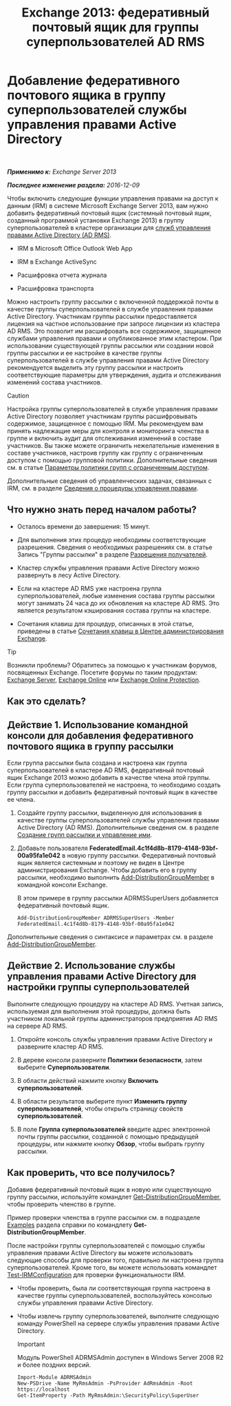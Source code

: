 ﻿---
title: 'Exchange 2013: федеративный почтовый ящик для группы суперпользователей AD RMS'
TOCTitle: Добавление федеративного почтового ящика в группу суперпользователей службы управления правами Active Directory
ms:assetid: 44618df9-54f0-4474-a450-dcba48a02901
ms:mtpsurl: https://technet.microsoft.com/ru-ru/library/Ee424431(v=EXCHG.150)
ms:contentKeyID: 50487934
ms.date: 04/30/2018
mtps_version: v=EXCHG.150
ms.translationtype: HT
---

# Добавление федеративного почтового ящика в группу суперпользователей службы управления правами Active Directory

 

_**Применимо к:** Exchange Server 2013_

_**Последнее изменение раздела:** 2016-12-09_

Чтобы включить следующие функции управления правами на доступ к данным (IRM) в системе Microsoft Exchange Server 2013, вам нужно добавить федеративный почтовый ящик (системный почтовый ящик, созданный программой установки Exchange 2013) в группу суперпользователей в кластере организации для [служб управления правами Active Directory (AD RMS)](https://technet.microsoft.com/ru-ru/library/hh831364.aspx).

  - IRM в Microsoft Office Outlook Web App

  - IRM в Exchange ActiveSync

  - Расшифровка отчета журнала

  - Расшифровка транспорта

Можно настроить группу рассылки с включенной поддержкой почты в качестве группы суперпользователей в службе управления правами Active Directory. Участникам группы рассылки предоставляется лицензия на частное использование при запросе лицензии из кластера AD RMS. Это позволит им расшифровать все содержимое, защищенное службами управления правами и опубликованное этим кластером. При использовании существующей группы рассылки или создании новой группы рассылки и ее настройке в качестве группы суперпользователей в службе управления правами Active Directory рекомендуется выделить эту группу рассылки и настроить соответствующие параметры для утверждения, аудита и отслеживания изменений состава участников.

> [!CAUTION]  
> Настройка группы суперпользователей в службе управления правами Active Directory позволяет участникам группы расшифровывать содержимое, защищенное с помощью IRM. Мы рекомендуем вам принять надлежащие меры для контроля и мониторинга членства в группе и включить аудит для отслеживания изменений в составе участников. Вы также можете ограничить нежелательные изменения в составе участников, настроив группу как группу с ограниченным доступом с помощью групповой политики. Дополнительные сведения см. в статье <a href="https://technet.microsoft.com/ru-ru/library/cc756802(v=ws.10).aspx">Параметры политики групп с ограниченным доступом</a>.


Дополнительные сведения об управленческих задачах, связанных с IRM, см. в разделе [Сведения о процедуры управления правами](information-rights-management-procedures-exchange-2013-help.md).

## Что нужно знать перед началом работы?

  - Осталось времени до завершения: 15 минут.

  - Для выполнения этих процедур необходимы соответствующие разрешения. Сведения о необходимых разрешениях см. в статье Запись "Группы рассылки" в разделе [Разрешения получателей](recipients-permissions-exchange-2013-help.md).

  - Кластер службы управления правами Active Directory можно развернуть в лесу Active Directory.

  - Если на кластере AD RMS уже настроена группа суперпользователей, любые изменения состава группы рассылки могут занимать 24 часа до их обновления на кластере AD RMS. Это является результатом кэширования состава группы на кластере.

  - Сочетания клавиш для процедур, описанных в этой статье, приведены в статье [Сочетания клавиш в Центре администрирования Exchange](keyboard-shortcuts-in-the-exchange-admin-center-exchange-online-protection-help.md).

> [!TIP]  
> Возникли проблемы? Обратитесь за помощью к участникам форумов, посвященных Exchange. Посетите форумы по таким продуктам: <a href="https://go.microsoft.com/fwlink/p/?linkid=60612">Exchange Server</a>, <a href="https://go.microsoft.com/fwlink/p/?linkid=267542">Exchange Online</a> или <a href="https://go.microsoft.com/fwlink/p/?linkid=285351">Exchange Online Protection</a>.


## Как это сделать?

## Действие 1. Использование командной консоли для добавления федеративного почтового ящика в группу рассылки

Если группа рассылки была создана и настроена как группа суперпользователей в кластере AD RMS, федеративный почтовый ящик Exchange 2013 можно добавить в качестве члена этой группы. Если группа суперпользователей не настроена, то необходимо создать группу рассылки и добавить федеративный почтовый ящик в качестве ее члена.

1.  Создайте группу рассылки, выделенную для использования в качестве группы суперпользователей службы управления правами Active Directory (AD RMS). Дополнительные сведения см. в разделе [Создание групп рассылки и управление ими](create-and-manage-distribution-groups-exchange-2013-help.md).

2.  Добавьте пользователя **FederatedEmail.4c1f4d8b-8179-4148-93bf-00a95fa1e042** в новую группу рассылки. Федеративный почтовый ящик является системным и поэтому не виден в Центре администрирования Exchange. Чтобы добавить его в группу рассылки, необходимо выполнить [Add-DistributionGroupMember](https://technet.microsoft.com/ru-ru/library/bb124340\(v=exchg.150\)) в командной консоли Exchange.
    
    В этом примере в группу рассылки ADRMSSuperUsers добавляется федеративный почтовый ящик.
    
        Add-DistributionGroupMember ADRMSSuperUsers -Member FederatedEmail.4c1f4d8b-8179-4148-93bf-00a95fa1e042

Дополнительные сведения о синтаксисе и параметрах см. в разделе [Add-DistributionGroupMember](https://technet.microsoft.com/ru-ru/library/bb124340\(v=exchg.150\)).

## Действие 2. Использование службы управления правами Active Directory для настройки группы суперпользователей

Выполните следующую процедуру на кластере AD RMS. Учетная запись, используемая для выполнения этой процедуры, должна быть участником локальной группы администраторов предприятия AD RMS на сервере AD RMS.

1.  Откройте консоль службы управления правами Active Directory и разверните кластер AD RMS.

2.  В дереве консоли разверните **Политики безопасности**, затем выберите **Суперпользователи**.

3.  В области действий нажмите кнопку **Включить суперпользователей**.

4.  В области результатов выберите пункт **Изменить группу суперпользователей**, чтобы открыть страницу свойств **суперпользователей**.

5.  В поле **Группа суперпользователей** введите адрес электронной почты группы рассылки, созданной с помощью предыдущей процедуры, или нажмите кнопку **Обзор**, чтобы выбрать группу рассылки.

## Как проверить, что все получилось?

Добавив федеративный почтовый ящик в новую или существующую группу рассылки, используйте командлет [Get-DistributionGroupMember](https://technet.microsoft.com/ru-ru/library/aa996367\(v=exchg.150\)), чтобы проверить членство в группе.

Пример проверки членства в группе рассылки см. в подразделе [Examples](https://technet.microsoft.com/ru-ru/aa996367\(exchg.150\)#examples) раздела справки по командлету **Get-DistributionGroupMember**.

После настройки группы суперпользователей с помощью службы управления правами Active Directory вы можете использовать следующие способы для проверки того, правильно ли настроена группа суперпользователей. Кроме того, вы можете использовать командлет [Test-IRMConfiguration](https://technet.microsoft.com/ru-ru/library/dd979798\(v=exchg.150\)) для проверки функциональности IRM.

  - Чтобы проверить, была ли соответствующая группа настроена в качестве группы суперпользователей, воспользуйтесь консолью службы управления правами Active Directory.

  - Чтобы извлечь группу суперпользователей, выполните следующую команду PowerShell на сервере службы управления правами Active Directory.
    
    > [!IMPORTANT]  
    > Модуль PowerShell ADRMSAdmin доступен в Windows Server 2008 R2 и более поздних версий.
    
        Import-Module ADRMSAdmin
        New-PSDrive -Name MyRmsAdmin -PsProvider AdRmsAdmin -Root https://localhost 
        Get-ItemProperty -Path MyRmsAdmin:\SecurityPolicy\SuperUser


